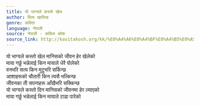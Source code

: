 ```yaml
---
title: यो भाग्यले कस्तो खेल
author: दिव्य खालिङ
genre: कविता
language: नेपाली
source: नेपाली - कविता कोश
source_link: http://kavitakosh.org/kk/%E0%A4%A6%E0%A4%BF%E0%A4%B5%E0%A5%8D%E0%A4%AF_%E0%A4%96%E0%A4%BE%E0%A4%B2%E0%A4%BF%E0%A4%99
---
```


यो भाग्यले कस्तो खेल मानिसको जीवन हेर खेलेको  
माया गर्छु भन्नेलाई किन मायाले धेरै पोलेको  
वनभरि सत्य किन मुटुभरि सर्किन्छ  
आशाहरूको चौतारी किन त्यसै भत्किन्छ  
जीवनका ती सपनाहरू आँखैभरि सक्किन्छ  
यो भाग्यले कस्तो दिन मानिसको जीवनमा हेर ल्याएको  
माया गर्छु भन्नेलाई किन मायाले टाढा पारेको
